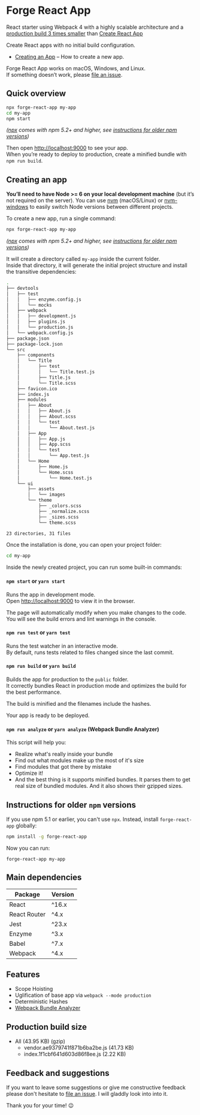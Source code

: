 # Forge React App
React starter using Webpack 4 with a highly scalable architecture and a [production build 3 times smaller](#production-build-size) than [Create React App](https://github.com/facebook/create-react-app)

Create React apps with no initial build configuration.
* [Creating an App](#creating-an-app) – How to create a new app.

Forge React App works on macOS, Windows, and Linux.<br>
If something doesn’t work, please [file an issue](https://github.com/ioanungurean/forge-react-app/issues/new).

## Quick overview
```sh
npx forge-react-app my-app
cd my-app
npm start
```

*([npx](https://medium.com/@maybekatz/introducing-npx-an-npm-package-runner-55f7d4bd282b) comes with npm 5.2+ and higher, see [instructions for older npm versions](#instructions-for-older-npm-versions))*

Then open [http://localhost:9000](http://localhost:9000) to see your app.<br>
When you’re ready to deploy to production, create a minified bundle with `npm run build`.

## Creating an app
**You’ll need to have Node >= 6 on your local development machine** (but it’s not required on the server). You can use [nvm](https://github.com/creationix/nvm#installation) (macOS/Linux) or [nvm-windows](https://github.com/coreybutler/nvm-windows#node-version-manager-nvm-for-windows) to easily switch Node versions between different projects.

To create a new app, run a single command:

```sh
npx forge-react-app my-app
```

*([npx](https://medium.com/@maybekatz/introducing-npx-an-npm-package-runner-55f7d4bd282b) comes with npm 5.2+ and higher, see [instructions for older npm versions](https://gist.github.com/gaearon/4064d3c23a77c74a3614c498a8bb1c5f))*

It will create a directory called `my-app` inside the current folder.<br>
Inside that directory, it will generate the initial project structure and install the transitive dependencies:

```sh
.
├── devtools
│   ├── test
│   │   ├── enzyme.config.js
│   │   └── mocks
│   ├── webpack
│   │   ├── development.js
│   │   ├── plugins.js
│   │   └── production.js
│   └── webpack.config.js
├── package.json
├── package-lock.json
└── src
    ├── components
    │   └── Title
    │       ├── test
    │       │   └── Title.test.js
    │       ├── Title.js
    │       └── Title.scss
    ├── favicon.ico
    ├── index.js
    ├── modules
    │   ├── About
    │   │   ├── About.js
    │   │   ├── About.scss
    │   │   └── test
    │   │       └── About.test.js
    │   ├── App
    │   │   ├── App.js
    │   │   ├── App.scss
    │   │   └── test
    │   │       └── App.test.js
    │   └── Home
    │       ├── Home.js
    │       └── Home.scss
    │           └── Home.test.js
    └── ui
        ├── assets
        │   └── images
        └── theme
            ├── _colors.scss
            ├── _normalize.scss
            ├── _sizes.scss
            └── theme.scss

23 directories, 31 files
```

Once the installation is done, you can open your project folder:

```sh
cd my-app
```

Inside the newly created project, you can run some built-in commands:

#### `npm start` or `yarn start`
Runs the app in development mode.<br>
Open [http://localhost:9000](http://localhost:9000) to view it in the browser.

The page will automatically modify when you make changes to the code. <br>
You will see the build errors and lint warnings in the console.

#### `npm run test` or `yarn test`
Runs the test watcher in an interactive mode.<br>
By default, runs tests related to files changed since the last commit.

#### `npm run build` or `yarn build`
Builds the app for production to the `public` folder.<br>
It correctly bundles React in production mode and optimizes the build for the best performance.

The build is minified and the filenames include the hashes.<br>

Your app is ready to be deployed.

#### `npm run analyze` or `yarn analyze` (Webpack Bundle Analyzer)
This script will help you:
* Realize what's really inside your bundle
* Find out what modules make up the most of it's size
* Find modules that got there by mistake
* Optimize it!
* And the best thing is it supports minified bundles. It parses them to get real size of bundled modules. And it also shows their gzipped sizes.

## Instructions for older `npm` versions
If you use npm 5.1 or earlier, you can't use `npx`.
Instead, install `forge-react-app` globally:

```sh
npm install -g forge-react-app
```

Now you can run:

```
forge-react-app my-app
```

## Main dependencies
| Package       |Version |
| ------------- |--------|
| React         |^16.x |
| React Router  |^4.x  |
| Jest          |^23.x |
| Enzyme        |^3.x  |
| Babel         |^7.x  |
| Webpack       |^4.x  |

## Features
* Scope Hoisting
* Uglification of base app via `webpack --mode production`
* Deterministic Hashes
* [Webpack Bundle Analyzer](https://github.com/webpack-contrib/webpack-bundle-analyzer)

## Production build size
* All (43.95 KB) (gzip)
    * vendor.ae9379741f871b6ba2be.js (41.73 KB)
    * index.1f1cbf641d603d86f8ee.js (2.22 KB)

## Feedback and suggestions
If you want to leave some suggestions or give me constructive feedback please don't hesitate to [file an issue](https://github.com/ioanungurean/forge-react-app/issues/new). I will gladdly look into into it.

Thank you for your time! :wink:
